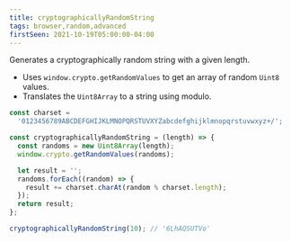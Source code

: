 ```yaml
---
title: cryptographicallyRandomString
tags: browser,random,advanced
firstSeen: 2021-10-19T05:00:00-04:00
---
```


Generates a cryptographically random string with a given length.

- Uses `window.crypto.getRandomValues` to get an array of random `Uint8` values.
- Translates the `Uint8Array` to a string using modulo.

```js
const charset =
  '0123456789ABCDEFGHIJKLMNOPQRSTUVXYZabcdefghijklmnopqrstuvwxyz+/';

const cryptographicallyRandomString = (length) => {
  const randoms = new Uint8Array(length);
  window.crypto.getRandomValues(randoms);

  let result = '';
  randoms.forEach((random) => {
    result += charset.charAt(random % charset.length);
  });
  return result;
};
```

```js
cryptographicallyRandomString(10); // '6LhAQSUTVo'
```
